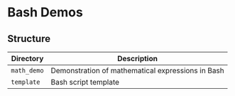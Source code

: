 # Bash Demos

## Structure

| Directory   | Description                                       |
| ----------- | ------------------------------------------------- |
| `math_demo` | Demonstration of mathematical expressions in Bash |
| `template`  | Bash script template                              |
